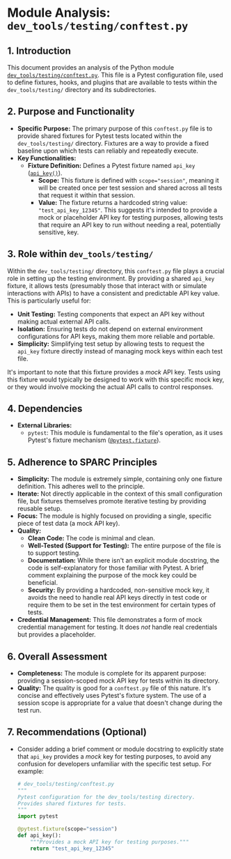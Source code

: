 # Module Analysis: `dev_tools/testing/conftest.py`

## 1. Introduction

This document provides an analysis of the Python module [`dev_tools/testing/conftest.py`](../../dev_tools/testing/conftest.py:1). This file is a Pytest configuration file, used to define fixtures, hooks, and plugins that are available to tests within the `dev_tools/testing/` directory and its subdirectories.

## 2. Purpose and Functionality

*   **Specific Purpose:** The primary purpose of this `conftest.py` file is to provide shared fixtures for Pytest tests located within the `dev_tools/testing/` directory. Fixtures are a way to provide a fixed baseline upon which tests can reliably and repeatedly execute.
*   **Key Functionalities:**
    *   **Fixture Definition:** Defines a Pytest fixture named `api_key` ([`api_key()`](../../dev_tools/testing/conftest.py:4)).
        *   **Scope:** This fixture is defined with `scope="session"`, meaning it will be created once per test session and shared across all tests that request it within that session.
        *   **Value:** The fixture returns a hardcoded string value: `"test_api_key_12345"`. This suggests it's intended to provide a mock or placeholder API key for testing purposes, allowing tests that require an API key to run without needing a real, potentially sensitive, key.

## 3. Role within `dev_tools/testing/`

Within the `dev_tools/testing/` directory, this `conftest.py` file plays a crucial role in setting up the testing environment. By providing a shared `api_key` fixture, it allows tests (presumably those that interact with or simulate interactions with APIs) to have a consistent and predictable API key value. This is particularly useful for:

*   **Unit Testing:** Testing components that expect an API key without making actual external API calls.
*   **Isolation:** Ensuring tests do not depend on external environment configurations for API keys, making them more reliable and portable.
*   **Simplicity:** Simplifying test setup by allowing tests to request the `api_key` fixture directly instead of managing mock keys within each test file.

It's important to note that this fixture provides a *mock* API key. Tests using this fixture would typically be designed to work with this specific mock key, or they would involve mocking the actual API calls to control responses.

## 4. Dependencies

*   **External Libraries:**
    *   `pytest`: This module is fundamental to the file's operation, as it uses Pytest's fixture mechanism ([`@pytest.fixture`](../../dev_tools/testing/conftest.py:3)).

## 5. Adherence to SPARC Principles

*   **Simplicity:** The module is extremely simple, containing only one fixture definition. This adheres well to the principle.
*   **Iterate:** Not directly applicable in the context of this small configuration file, but fixtures themselves promote iterative testing by providing reusable setup.
*   **Focus:** The module is highly focused on providing a single, specific piece of test data (a mock API key).
*   **Quality:**
    *   **Clean Code:** The code is minimal and clean.
    *   **Well-Tested (Support for Testing):** The entire purpose of the file is to support testing.
    *   **Documentation:** While there isn't an explicit module docstring, the code is self-explanatory for those familiar with Pytest. A brief comment explaining the purpose of the mock key could be beneficial.
    *   **Security:** By providing a hardcoded, non-sensitive mock key, it avoids the need to handle real API keys directly in test code or require them to be set in the test environment for certain types of tests.
*   **Credential Management:** This file demonstrates a form of mock credential management for testing. It does *not* handle real credentials but provides a placeholder.

## 6. Overall Assessment

*   **Completeness:** The module is complete for its apparent purpose: providing a session-scoped mock API key for tests within its directory.
*   **Quality:** The quality is good for a `conftest.py` file of this nature. It's concise and effectively uses Pytest's fixture system. The use of a session scope is appropriate for a value that doesn't change during the test run.

## 7. Recommendations (Optional)

*   Consider adding a brief comment or module docstring to explicitly state that `api_key` provides a *mock* key for testing purposes, to avoid any confusion for developers unfamiliar with the specific test setup. For example:
    ```python
    # dev_tools/testing/conftest.py
    """
    Pytest configuration for the dev_tools/testing directory.
    Provides shared fixtures for tests.
    """
    import pytest

    @pytest.fixture(scope="session")
    def api_key():
        """Provides a mock API key for testing purposes."""
        return "test_api_key_12345"